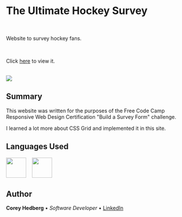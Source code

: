 # The Ultimate Hockey Survey

<br>

Website to survey hockey fans.

<br>

Click [here](https://coreyhedberg.github.io/ultimate_hockey_survey/) to view it.

<br>

<image src="media/readme_screenshot.png">

## Summary

This website was written for the purposes of the Free Code Camp Responsive Web Design Certification "Build a Survey Form" challenge.

I learned a lot more about CSS Grid and implemented it in this site.

## Languages Used

<image src="media/html.svg" width="55">&nbsp; &nbsp; <image src="media/css.svg" width="55">

## Author

**Corey Hedberg** &bull; _Software Developer_ &bull; [LinkedIn](https://www.linkedin.com/in/coreyhedberg/)
